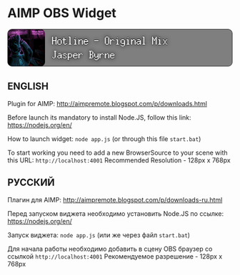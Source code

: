 # AIMP OBS Widget
![AIMP OBS Widget Screenshot](https://raw.githubusercontent.com/Ponywka/AIMP-OBS-Widget/master/screenshot.png)


## ENGLISH
Plugin for AIMP: http://aimpremote.blogspot.com/p/downloads.html

Before launch its mandatory to install Node.JS, follow this link: https://nodejs.org/en/

How to launch widget:
```node app.js```
(or through this file `start.bat`)

To start working you need to add a new BrowserSource to your scene with this URL:  ```http://localhost:4001```
Recommended Resolution - 128px x 768px

## РУССКИЙ
Плагин для AIMP: http://aimpremote.blogspot.com/p/downloads-ru.html

Перед запуском виджета необходимо установить Node.JS по ссылке: https://nodejs.org/en/

Запуск виджета:
```node app.js```
(или же через файл `start.bat`)

Для начала работы необходимо добавить в сцену OBS браузер со ссылкой ```http://localhost:4001```
Рекомендуемое разрешение - 128px x 768px